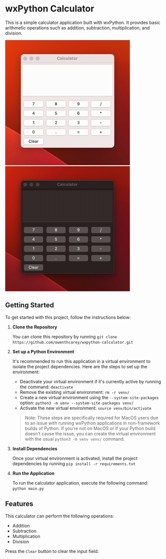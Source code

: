 # wxPython Calculator

This is a simple calculator application built with wxPython. It provides basic arithmetic operations such as addition, subtraction, multiplication, and division.

<p float="left">
  <img src="./.github/images/light.gif" width="400" />
  <img src="./.github/images/dark.gif" width="400" /> 
</p>

## Getting Started

To get started with this project, follow the instructions below:

1. **Clone the Repository**

    You can clone this repository by running `git clone https://github.com/owenthcarey/wxpython-calculator.git`

2. **Set up a Python Environment**

    It's recommended to run this application in a virtual environment to isolate the project dependencies. Here are the steps to set up the environment:

    - Deactivate your virtual environment if it's currently active by running the command: `deactivate`
    - Remove the existing virtual environment: `rm -r venv/`
    - Create a new virtual environment using the `--system-site-packages` option: `python3 -m venv --system-site-packages venv/`
    - Activate the new virtual environment: `source venv/bin/activate`

    > Note: These steps are specifically required for MacOS users due to an issue with running wxPython applications in non-framework builds of Python. If you're not on MacOS or if your Python build doesn't cause the issue, you can create the virtual environment with the usual `python3 -m venv venv/` command.

3. **Install Dependencies**

    Once your virtual environment is activated, install the project dependencies by running `pip install -r requirements.txt`

4. **Run the Application**

    To run the calculator application, execute the following command: `python main.py`

## Features

This calculator can perform the following operations:

- Addition
- Subtraction
- Multiplication
- Division

Press the `Clear` button to clear the input field.
